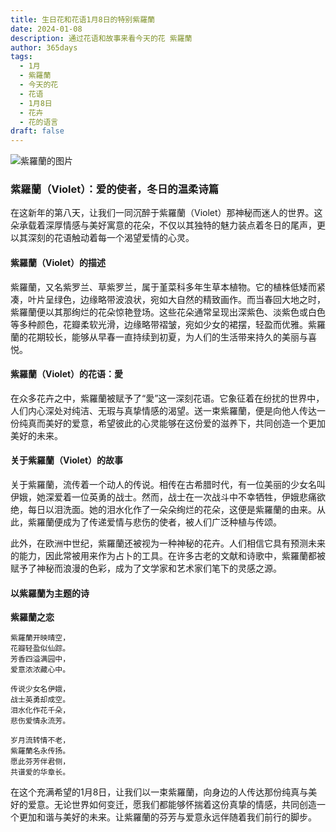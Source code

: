 ```yaml
---
title: 生日花和花语1月8日的特别紫羅蘭
date: 2024-01-08
description: 通过花语和故事来看今天的花 紫羅蘭
author: 365days
tags:
  - 1月
  - 紫羅蘭
  - 今天的花
  - 花语
  - 1月8日
  - 花卉
  - 花的语言
draft: false
---
```



![紫羅蘭的图片](https://cdn.pixabay.com/photo/2018/08/02/03/46/violets-3578798_1280.png#center)


### 紫羅蘭（Violet）：爱的使者，冬日的温柔诗篇

在这新年的第八天，让我们一同沉醉于紫羅蘭（Violet）那神秘而迷人的世界。这朵承载着深厚情感与美好寓意的花朵，不仅以其独特的魅力装点着冬日的尾声，更以其深刻的花语触动着每一个渴望爱情的心灵。

#### 紫羅蘭（Violet）的描述

紫羅蘭，又名紫罗兰、草紫罗兰，属于堇菜科多年生草本植物。它的植株低矮而紧凑，叶片呈绿色，边缘略带波浪状，宛如大自然的精致画作。而当春回大地之时，紫羅蘭便以其那绚烂的花朵惊艳登场。这些花朵通常呈现出深紫色、淡紫色或白色等多种颜色，花瓣柔软光滑，边缘略带褶皱，宛如少女的裙摆，轻盈而优雅。紫羅蘭的花期较长，能够从早春一直持续到初夏，为人们的生活带来持久的美丽与喜悦。

#### 紫羅蘭（Violet）的花语：愛

在众多花卉之中，紫羅蘭被赋予了“愛”这一深刻花语。它象征着在纷扰的世界中，人们内心深处对纯洁、无瑕与真挚情感的渴望。送一束紫羅蘭，便是向他人传达一份纯真而美好的爱意，希望彼此的心灵能够在这份爱的滋养下，共同创造一个更加美好的未来。

#### 关于紫羅蘭（Violet）的故事

关于紫羅蘭，流传着一个动人的传说。相传在古希腊时代，有一位美丽的少女名叫伊娥，她深爱着一位英勇的战士。然而，战士在一次战斗中不幸牺牲，伊娥悲痛欲绝，每日以泪洗面。她的泪水化作了一朵朵绚烂的花朵，这便是紫羅蘭的由来。从此，紫羅蘭便成为了传递爱情与悲伤的使者，被人们广泛种植与传颂。

此外，在欧洲中世纪，紫羅蘭还被视为一种神秘的花卉。人们相信它具有预测未来的能力，因此常被用来作为占卜的工具。在许多古老的文献和诗歌中，紫羅蘭都被赋予了神秘而浪漫的色彩，成为了文学家和艺术家们笔下的灵感之源。

#### 以紫羅蘭为主题的诗

**紫羅蘭之恋**

	紫羅蘭开映晴空，  
	花瓣轻盈似仙踪。  
	芳香四溢满园中，  
	爱意浓浓藏心中。
	
	传说少女名伊娥，  
	战士英勇却成空。  
	泪水化作花千朵，  
	悲伤爱情永流芳。
	
	岁月流转情不老，  
	紫羅蘭名永传扬。  
	愿此芬芳伴君侧，  
	共谱爱的华章长。

在这个充满希望的1月8日，让我们以一束紫羅蘭，向身边的人传达那份纯真与美好的爱意。无论世界如何变迁，愿我们都能够怀揣着这份真挚的情感，共同创造一个更加和谐与美好的未来。让紫羅蘭的芬芳与爱意永远伴随着我们前行的脚步。

